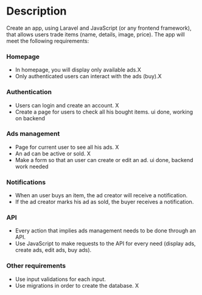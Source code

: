 

# Description

Create an app, using Laravel and JavaScript (or any frontend framework), that allows users trade items (name, details, image, price). The app will meet the following requirements:

### Homepage

* In homepage, you will display only available ads.X
* Only authenticated users can interact with the ads (buy).X

### Authentication

* Users can login and create an account. X
* Create a page for users to check all his bought items. ui done, working on backend

### Ads management

* Page for current user to see all his ads. X 
* An ad can be active or sold. X
* Make a form so that an user can create or edit an ad. ui done, backend work needed

### Notifications

* When an user buys an item, the ad creator will receive a notification.
* If the ad creator marks his ad as sold, the buyer receives a notification.

### API

* Every action that implies ads management needs to be done through an API.
* Use JavaScript to make requests to the API for every need (display ads, create ads, edit ads, buy ads).

### Other requirements

* Use input validations for each input.
* Use migrations in order to create the database. X
